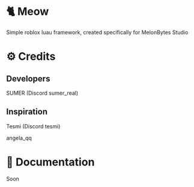 # 🐈 Meow
Simple roblox luau framework, created specifically for MelonBytes Studio

# ⚙️ Credits

## Developers
SUMER (Discord sumer_real)

## Inspiration
Tesmi (Discord tesmi)

angela_qq


# 📒 Documentation
Soon